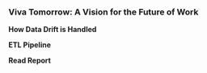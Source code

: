 ### **Viva Tomorrow: A Vision for the Future of Work**

**How Data Drift is Handled**

**ETL Pipeline**

**Read Report**
